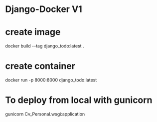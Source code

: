 # Django-Docker V1

# create image
docker build --tag django_todo:latest .

# create container
docker run -p 8000:8000 django_todo:latest

# To deploy from local with gunicorn
gunicorn Cv_Personal.wsgi:application
